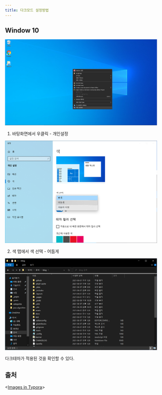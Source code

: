 ```yaml
---
title: 다크모드 설정방법
---
```


## Window 10

![image-20210609224205804](../../assets/images/image-20210609224205804.png)

1) 바탕화면에서 우클릭 - 개인설정

![image-20210609224245166](../../assets/images/image-20210609224245166.png)

2) 색 탭에서 색 선택 - 어둡게

![image-20210609224338729](../../assets/images/image-20210609224338729.png)

다크테마가 적용된 것을 확인할 수 있다.


## 출처

<[Images in Typora](https://support.typora.io/Images/#when-insert-images)>